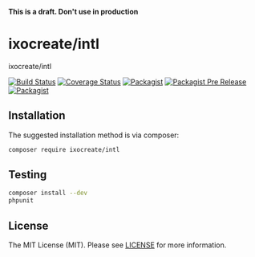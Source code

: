 **This is a draft. Don't use in production**

# ixocreate/intl

ixocreate/intl

[![Build Status](https://travis-ci.org/ixocreate/intl.svg?branch=master)](https://travis-ci.org/ixocreate/intl)
[![Coverage Status](https://coveralls.io/repos/github/ixocreate/intl/badge.svg?branch=develop)](https://coveralls.io/github/ixocreate/intl?branch=develop)
[![Packagist](https://img.shields.io/packagist/v/ixocreate/intl.svg)](https://packagist.org/packages/ixocreate/intl)
[![Packagist Pre Release](https://img.shields.io/packagist/vpre/ixocreate/intl.svg)](https://packagist.org/packages/ixocreate/intl)
[![Packagist](https://img.shields.io/packagist/l/ixocreate/intl.svg)](https://packagist.org/packages/ixocreate/intl)

## Installation

The suggested installation method is via composer:

```sh
composer require ixocreate/intl
```

## Testing

```sh
composer install --dev
phpunit
```

## License

The MIT License (MIT). Please see [LICENSE](LICENSE) for more information.